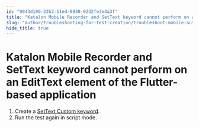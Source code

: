 ```yaml
---
id: "9043d100-22b2-11ed-9930-0242fe3e4a3f"
title: "Katalon Mobile Recorder and SetText keyword cannot perform on an EditText element of the Flutter-based application"
slug: "author/troubleshooting-for-test-creation/troubleshoot-mobile-automated-testing/katalon-mobile-recorder-and-settext-keyword-cannot-perform-on-an-edittext-element-of-the-flutter-based-application"
hide_title: true
---
```


# <a id="troubleshooting-1747" class="anchor_top_offset"/><a id="ariaid-title1" class="anchor_top_offset"/>Katalon Mobile Recorder and SetText keyword cannot perform on an EditText element of the Flutter-based application

<div xmlns="http://www.w3.org/1999/xhtml" className="bodydiv troubleSolution"><section className="section remedy"><ol className="ol steps"><li className="li step"><span className="ph cmd">Create a <a className="xref" href="/author/keywords/custom-keywords/flutter-based-application-testing-with-custom-settext-keyword-in-katalon-studio">SetText Custom keyword</a>.</span></li><li className="li step"><span className="ph cmd">Run the test again in script mode.</span></li></ol></section></div>
